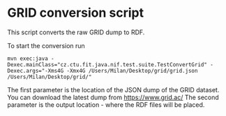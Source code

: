 # GRID conversion script 

This script converts the raw GRID dump to RDF.

To start the conversion run

`mvn exec:java -Dexec.mainClass="cz.ctu.fit.java.nif.test.suite.TestConvertGrid" -Dexec.args="-Xms4G -Xmx4G /Users/Milan/Desktop/grid/grid.json /Users/Milan/Desktop/grid/"`

The first parameter is the location of the JSON dump of the GRID dataset. You can download the latest dump from https://www.grid.ac/
The second parameter is the output location - where the RDF files will be placed.
